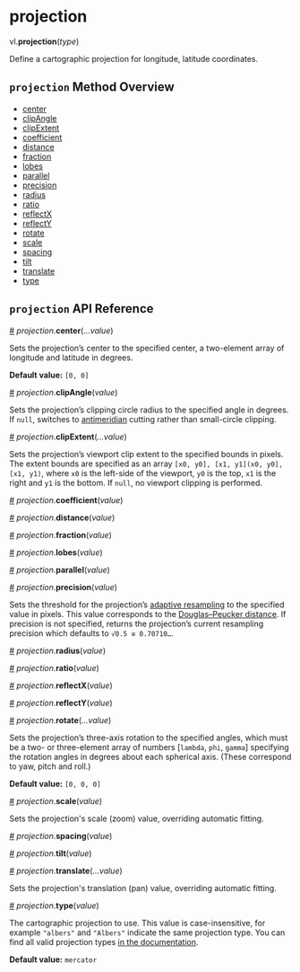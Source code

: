 # projection

vl.<b>projection</b>(<em>type</em>)

Define a cartographic projection for longitude, latitude coordinates.

## <code>projection</code> Method Overview

* <a href="#center">center</a>
* <a href="#clipAngle">clipAngle</a>
* <a href="#clipExtent">clipExtent</a>
* <a href="#coefficient">coefficient</a>
* <a href="#distance">distance</a>
* <a href="#fraction">fraction</a>
* <a href="#lobes">lobes</a>
* <a href="#parallel">parallel</a>
* <a href="#precision">precision</a>
* <a href="#radius">radius</a>
* <a href="#ratio">ratio</a>
* <a href="#reflectX">reflectX</a>
* <a href="#reflectY">reflectY</a>
* <a href="#rotate">rotate</a>
* <a href="#scale">scale</a>
* <a href="#spacing">spacing</a>
* <a href="#tilt">tilt</a>
* <a href="#translate">translate</a>
* <a href="#type">type</a>

## <code>projection</code> API Reference

<a id="center" href="#center">#</a>
<em>projection</em>.<b>center</b>(<em>...value</em>)

Sets the projection’s center to the specified center, a two-element array of longitude and latitude in degrees.

__Default value:__ `[0, 0]`

<a id="clipAngle" href="#clipAngle">#</a>
<em>projection</em>.<b>clipAngle</b>(<em>value</em>)

Sets the projection’s clipping circle radius to the specified angle in degrees. If `null`, switches to [antimeridian](http://bl.ocks.org/mbostock/3788999) cutting rather than small-circle clipping.

<a id="clipExtent" href="#clipExtent">#</a>
<em>projection</em>.<b>clipExtent</b>(<em>...value</em>)

Sets the projection’s viewport clip extent to the specified bounds in pixels. The extent bounds are specified as an array `[x0, y0], [x1, y1](x0, y0], [x1, y1)`, where `x0` is the left-side of the viewport, `y0` is the top, `x1` is the right and `y1` is the bottom. If `null`, no viewport clipping is performed.

<a id="coefficient" href="#coefficient">#</a>
<em>projection</em>.<b>coefficient</b>(<em>value</em>)

<a id="distance" href="#distance">#</a>
<em>projection</em>.<b>distance</b>(<em>value</em>)

<a id="fraction" href="#fraction">#</a>
<em>projection</em>.<b>fraction</b>(<em>value</em>)

<a id="lobes" href="#lobes">#</a>
<em>projection</em>.<b>lobes</b>(<em>value</em>)

<a id="parallel" href="#parallel">#</a>
<em>projection</em>.<b>parallel</b>(<em>value</em>)

<a id="precision" href="#precision">#</a>
<em>projection</em>.<b>precision</b>(<em>value</em>)

Sets the threshold for the projection’s [adaptive resampling](http://bl.ocks.org/mbostock/3795544) to the specified value in pixels. This value corresponds to the [Douglas–Peucker distance](http://en.wikipedia.org/wiki/Ramer%E2%80%93Douglas%E2%80%93Peucker_algorithm). If precision is not specified, returns the projection’s current resampling precision which defaults to `√0.5 ≅ 0.70710…`.

<a id="radius" href="#radius">#</a>
<em>projection</em>.<b>radius</b>(<em>value</em>)

<a id="ratio" href="#ratio">#</a>
<em>projection</em>.<b>ratio</b>(<em>value</em>)

<a id="reflectX" href="#reflectX">#</a>
<em>projection</em>.<b>reflectX</b>(<em>value</em>)

<a id="reflectY" href="#reflectY">#</a>
<em>projection</em>.<b>reflectY</b>(<em>value</em>)

<a id="rotate" href="#rotate">#</a>
<em>projection</em>.<b>rotate</b>(<em>...value</em>)

Sets the projection’s three-axis rotation to the specified angles, which must be a two- or three-element array of numbers [`lambda`, `phi`, `gamma`] specifying the rotation angles in degrees about each spherical axis. (These correspond to yaw, pitch and roll.)

__Default value:__ `[0, 0, 0]`

<a id="scale" href="#scale">#</a>
<em>projection</em>.<b>scale</b>(<em>value</em>)

Sets the projection's scale (zoom) value, overriding automatic fitting.

<a id="spacing" href="#spacing">#</a>
<em>projection</em>.<b>spacing</b>(<em>value</em>)

<a id="tilt" href="#tilt">#</a>
<em>projection</em>.<b>tilt</b>(<em>value</em>)

<a id="translate" href="#translate">#</a>
<em>projection</em>.<b>translate</b>(<em>...value</em>)

Sets the projection's translation (pan) value, overriding automatic fitting.

<a id="type" href="#type">#</a>
<em>projection</em>.<b>type</b>(<em>value</em>)

The cartographic projection to use. This value is case-insensitive, for example `"albers"` and `"Albers"` indicate the same projection type. You can find all valid projection types [in the documentation](https://vega.github.io/vega-lite/docs/projection.html#projection-types).

__Default value:__ `mercator`

